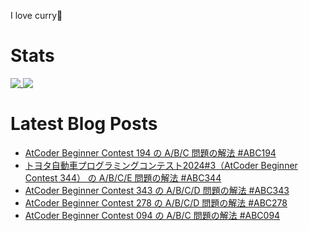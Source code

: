 I love curry🍛

# Stats

<a href="https://github.com/anuraghazra/github-readme-stats">
  <img align="top" src="https://github-readme-stats.vercel.app/api/?username=michimani&show_icons=true&title_color=fff&icon_color=8B949E&text_color=8B949E&bg_color=0D1117&hide_border=true" />
</a>
<a href="https://github.com/anuraghazra/github-readme-stats">
  <img align="top" src="https://github-readme-stats.vercel.app/api/top-langs/?username=michimani&title_color=fff&icon_color=8B949E&text_color=8B949E&bg_color=0D1117&hide_border=true&hide=html&layout=donut&langs_count=6" />
</a>

# Latest Blog Posts
<!-- BLOG-POST-LIST:START -->
- [AtCoder Beginner Contest 194 の A/B/C 問題の解法 #ABC194](https://michimani.net/post/programming-atcoder-beginner-contest-194-abc/)
- [トヨタ自動車プログラミングコンテスト2024#3（AtCoder Beginner Contest 344） の A/B/C/E 問題の解法 #ABC344](https://michimani.net/post/programming-atcoder-beginner-contest-344-abce/)
- [AtCoder Beginner Contest 343 の A/B/C/D 問題の解法 #ABC343](https://michimani.net/post/programming-atcoder-beginner-contest-343-abcd/)
- [AtCoder Beginner Contest 278 の A/B/C/D 問題の解法 #ABC278](https://michimani.net/post/programming-atcoder-beginner-contest-278-abcd/)
- [AtCoder Beginner Contest 094 の A/B/C 問題の解法 #ABC094](https://michimani.net/post/programming-atcoder-beginner-contest-094-abc/)
<!-- BLOG-POST-LIST:END -->
